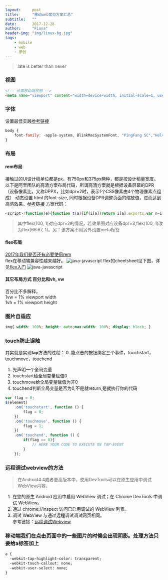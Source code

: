 ```yaml
---
layout:     post
title:      "移动web常见方案汇总"
subtitle:   ""
date:       2017-12-28
author:     "Fiona"
header-img: "img/linux-bg.jpg"
tags:
    - mobile
    - web
    - 原创
---
```


> late is better than never

### 视图
```html
<!-- 设置移动端视图 -->
<meta name="viewport" content="width=device-width, initial-scale=1, user-scalable=no" />
```

### 字体
设置最佳实践[参考链接](https://github.com/AlloyTeam/Mars/blob/master/solutions/font-family.md)
```javascript
body {
    font-family: -apple-system, BlinkMacSystemFont, "PingFang SC","Helvetica Neue",STHeiti,"Microsoft Yahei",Tahoma,Simsun,sans-serif;
}
```

### 布局
#### rem布局
接触过的UI设计稿单位都是px，有750px和375px两种，都是按设计稿量宽度。  
以下是阿里团队的高清方案布局代码，所谓高清方案就是根据设备屏幕的DPR（设备像素比，又称DPPX，比如dpr=2时，表示1个CSS像素由4个物理像素点组成） 动态设置 html 的font-size, 同时根据设备DPR调整页面的缩放值，进而达到高清效果。[参考链接](http://blog.csdn.net/xuhan21000/article/details/67638159)
方案代码：
```javascript
<script>!function(e){function t(a){if(i[a])return i[a].exports;var n=i[a]={exports:{},id:a,loaded:!1};return e[a].call(n.exports,n,n.exports,t),n.loaded=!0,n.exports}var i={};return t.m=e,t.c=i,t.p="",t(0)}([function(e,t){"use strict";Object.defineProperty(t,"__esModule",{value:!0});var i=window;t["default"]=i.flex=function(e,t){var a=e||100,n=t||1,r=i.document,o=navigator.userAgent,d=o.match(/Android[\S\s]+AppleWebkit\/(\d{3})/i),l=o.match(/U3\/((\d+|\.){5,})/i),c=l&&parseInt(l[1].split(".").join(""),10)>=80,p=navigator.appVersion.match(/(iphone|ipad|ipod)/gi),s=i.devicePixelRatio||1;p||d&&d[1]>534||c||(s=1);var u=1/s,m=r.querySelector('meta[name="viewport"]');m||(m=r.createElement("meta"),m.setAttribute("name","viewport"),r.head.appendChild(m)),m.setAttribute("content","width=device-width,user-scalable=no,initial-scale="+u+",maximum-scale="+u+",minimum-scale="+u),r.documentElement.style.fontSize=a/2*s*n+"px"},e.exports=t["default"]}]);  flex(100, 1);</script>
```
> 其中flex(100, 1)对应dpr=2的情况，若效果图对应设备dpr=3,flex(100, 1)改为flex(66.67, 1)。另：该方案不用另外设置meta标签

#### flex布局
[2017年我们是否还有必要使用rem](https://lwdgit.github.io/#!/blog/post/2017-08-27-2017%E5%B9%B4%E6%88%91%E4%BB%AC%E6%98%AF%E5%90%A6%E8%BF%98%E6%9C%89%E5%BF%85%E8%A6%81%E4%BD%BF%E7%94%A8rem.md)  
flex在移动端兼容性越来越好。
![java-javascript](/blog/img/in-post/post-mobile-web-summary/mobile-flex.png)
flex的cheetsheet见下图，详见[flex入门](https://juejin.im/post/58e3a5a0a0bb9f0069fc16bb)
![java-javascript](/blog/img/in-post/post-mobile-web-summary/flex.png)

#### 其它布局方式 百分比和vh, vw
百分比不多解释。  
1vw = 1% viewport width  
1vh = 1% viewport height

### 图片自适应
```css
img{ width: 100%; height: auto;max-width: 100%; display: block; }
```

### touch防止误触
其实就是实现**tap**方法的过程： 
0. 能点击的按钮绑定三个事件，touchstart，touchmove，touchend
1. 先声明一个全局变量
2. touchstart给全局变量赋值0
3. touchmove给全局变量赋值为非0
4. touchend判断全局变量是否为0,不是就return,是就执行你的代码
```javascript
var flag = 0;
$(element)
    .on('touchstart', function () {
        flag = 0;
    })
    .on('touchmove', function () {
        flag = 1;
    })
    .on('touchend', function () {
        if(flag == 0){
            // HERE YOUR CODE TO EXECUTE ON TAP-EVENT
        }
    });
```

### 远程调试webview的方法
> 在Android4.4或者更高版本中，使用DevTools可以在原生应用中调试WebView内容。
1. 在您的原生 Android 应用中启用 WebView 调试；在 Chrome DevTools 中调试 WebView。
2. 通过 chrome://inspect 访问已启用调试的 WebView 列表。
3. 调试 WebView 与通过远程调试调试网页相同。    
参考链接：[远程调试Webview](https://developers.google.com/web/tools/chrome-devtools/remote-debugging/webviews?hl=zh-cn)

### 移动端我们在点击页面中的一些图片的时候会出现阴影。处理方法只要给a标签加上
```html
a {
  -webkit-tap-highlight-color: transparent;
  -webkit-touch-callout: none;
  -webkit-user-select: none;
}
```

